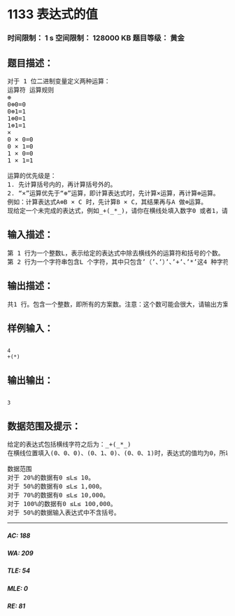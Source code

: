 # 1133 表达式的值   
### 时间限制： 1 s     空间限制： 128000 KB     题目等级： 黄金  
## 题目描述：  

<pre>
对于 1 位二进制变量定义两种运算：  
运算符 运算规则  
⊕  
0⊕0=0  
0⊕1=1  
1⊕0=1  
1⊕1=1  
×  
0 × 0=0  
0 × 1=0  
1 × 0=0  
1 × 1=1  
  
运算的优先级是：  
1. 先计算括号内的，再计算括号外的。  
2. “×”运算优先于“⊕”运算，即计算表达式时，先计算×运算，再计算⊕运算。  
例如：计算表达式A⊕B × C 时，先计算B × C，其结果再与A 做⊕运算。  
现给定一个未完成的表达式，例如_+(_*_)，请你在横线处填入数字0 或者1，请有多少种填法可以使得表达式的值为0。
</pre>
  
  
## 输入描述：  

<pre>
第 1 行为一个整数L，表示给定的表达式中除去横线外的运算符和括号的个数。  
第 2 行为一个字符串包含L 个字符，其中只包含’（’、’）’、’+’、’*’这4 种字符，其中’（’、’）’是左右括号，’+’、’*’分别表示前面定义的运算符“⊕”和“×”。这行字符按顺序给出了给定表达式中除去变量外的运算符和括号。
</pre>
  
  
## 输出描述：  

<pre>
共1 行。包含一个整数，即所有的方案数。注意：这个数可能会很大，请输出方案数对10007 取模后的结果。
</pre>
  
  
## 样例输入：  

<pre><code>
4  
+(*)
</code></pre>
  
  
## 输出输出：  

<pre><code>
3
</code></pre>
  
  
## 数据范围及提示：  

<pre>
给定的表达式包括横线字符之后为：_+(_*_)  
在横线位置填入(0、0、0)、(0、1、0)、(0、0、1)时，表达式的值均为0，所以共有3种填法。
  
数据范围  
对于 20%的数据有0 ≤L≤ 10。  
对于 50%的数据有0 ≤L≤ 1,000。  
对于 70%的数据有0 ≤L≤ 10,000。  
对于 100%的数据有0 ≤L≤ 100,000。  
对于 50%的数据输入表达式中不含括号。
</pre>
  
  
***  

##### AC: 188  
##### WA: 209  
##### TLE: 54  
##### MLE: 0  
##### RE: 81  
